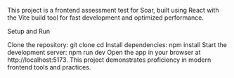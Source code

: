 This project is a frontend assessment test for Soar, built using React with the Vite build tool for fast development and optimized performance.

Setup and Run

Clone the repository:
git clone <repository-url>
cd <repository-folder>
Install dependencies:
npm install
Start the development server:
npm run dev
Open the app in your browser at http://localhost:5173.
This project demonstrates proficiency in modern frontend tools and practices.
